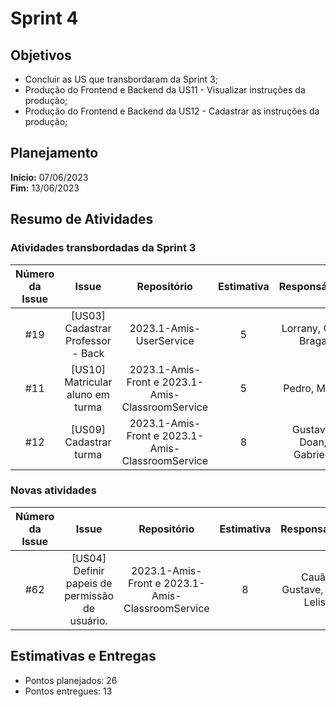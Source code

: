 # Sprint 4

## Objetivos

- Concluir as US que transbordaram da Sprint 3;
- Produção do Frontend e Backend da US11 - Visualizar instruções da produção;
- Produção do Frontend e Backend da US12 - Cadastrar as instruções da produção;

## Planejamento
**Início:** 07/06/2023<br/>
**Fim:** 13/06/2023

## Resumo de Atividades


### Atividades transbordadas da Sprint 3


| Número da Issue |             Issue              |       Repositório       | Estimativa |           Responsáveis            |  Status   |
|:---------------:|:------------------------------:|:-----------------------:|:----------:|:---------------------------------:| :---: |
|       #19       |   [US03] Cadastrar Professor - Back   | 2023.1-Amis-UserService |     5      |     Lorrany, Caio Braga    |   Done  |
|       #11      |          [US10] Matricular aluno em turma        |          2023.1-Amis-Front  e 2023.1-Amis-ClassroomService          |     5      |       Pedro, Maria       |   In progress  |
|       #12       |    [US09] Cadastrar turma   |    2023.1-Amis-Front  e 2023.1-Amis-ClassroomService  |     8      |     Gustavo, Doan, Gabriela       |   In progress  |



### Novas atividades 

| Número da Issue |             Issue              |       Repositório       | Estimativa |           Responsáveis            |  Status   |
|:---------------:|:------------------------------:|:-----------------------:|:----------:|:---------------------------------:| :---: |
|       #62     |         [US04] Definir papeis de permissão de usuário.        |          2023.1-Amis-Front  e 2023.1-Amis-ClassroomService          |     8      |       Cauã, Gustave, Caio Lelis       |   Done |

## Estimativas e Entregas
* Pontos planejados: 26
* Pontos entregues: 13

